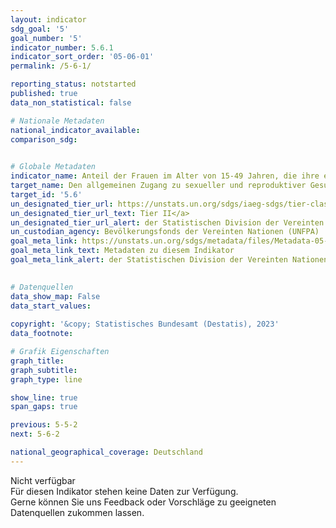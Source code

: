 ```yaml
---
layout: indicator    
sdg_goal: '5'    
goal_number: '5'    
indicator_number: 5.6.1    
indicator_sort_order: '05-06-01'    
permalink: /5-6-1/    

reporting_status: notstarted    
published: true    
data_non_statistical: false    

# Nationale Metadaten    
national_indicator_available:     
comparison_sdg:     
    

# Globale Metadaten    
indicator_name: Anteil der Frauen im Alter von 15-49 Jahren, die ihre eigenen sachlich fundierten Entscheidungen bezüglich sexueller Beziehungen, der Verwendung von Verhütungsmitteln und der reproduktionsmedizinischen Versorgung treffen    
target_name: Den allgemeinen Zugang zu sexueller und reproduktiver Gesundheit und reproduktiven Rechten gewährleisten, wie im Einklang mit dem Aktionsprogramm der Internationalen Konferenz über Bevölkerung und Entwicklung, der Aktionsplattform von Beijing und den Ergebnisdokumenten ihrer Überprüfungskonferenzen vereinbart    
target_id: '5.6'    
un_designated_tier_url: https://unstats.un.org/sdgs/iaeg-sdgs/tier-classification/'    
un_designated_tier_url_text: Tier II</a>    
un_designated_tier_url_alert: der Statistischen Division der Vereinten Nationen    
un_custodian_agency: Bevölkerungsfonds der Vereinten Nationen (UNFPA)    
goal_meta_link: https://unstats.un.org/sdgs/metadata/files/Metadata-05-06-01.pdf    
goal_meta_link_text: Metadaten zu diesem Indikator    
goal_meta_link_alert: der Statistischen Division der Vereinten Nationen    
    

# Datenquellen    
data_show_map: False    
data_start_values:     
    
copyright: '&copy; Statistisches Bundesamt (Destatis), 2023'    
data_footnote:     

# Grafik Eigenschaften    
graph_title: 
graph_subtitle:     
graph_type: line    

show_line: true
span_gaps: true    

previous: 5-5-2    
next: 5-6-2    

national_geographical_coverage: Deutschland    
---
```


<span class="status notstarted">Nicht verfügbar </span><br>
Für diesen Indikator stehen keine Daten zur Verfügung.<br>
Gerne können Sie uns Feedback oder Vorschläge zu geeigneten Datenquellen zukommen lassen.